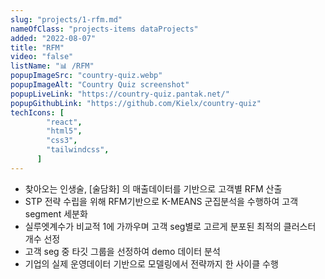 ```yaml
---
slug: "projects/1-rfm.md"
nameOfClass: "projects-items dataProjects"
added: "2022-08-07"
title: "RFM"
video: "false"
listName: "📊 /RFM"
popupImageSrc: "country-quiz.webp"
popupImageAlt: "Country Quiz screenshot"
popupLiveLink: "https://country-quiz.pantak.net/"
popupGithubLink: "https://github.com/Kielx/country-quiz"
techIcons: [
        "react",
        "html5",
        "css3",
        "tailwindcss",
      ]
---
```


- 찾아오는 인생술, [술담화] 의 매출데이터를 기반으로 고객별 RFM 산출
- STP 전략 수립을 위해 RFM기반으로 K-MEANS 군집분석을 수행하여 고객 segment 세분화 
- 실루엣계수가 비교적 1에 가까우며 고객 seg별로 고르게 분포된 최적의 클러스터 개수 선정 
- 고객 seg 중 타깃 그룹을 선정하여 demo 데이터 분석
- 기업의 실제 운영데이터 기반으로 모델링에서 전략까지 한 사이클 수행
